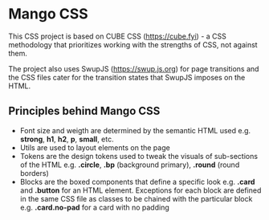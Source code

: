 # Mango CSS
This CSS project is based on CUBE CSS (https://cube.fyi) - a CSS methodology that prioritizes working with the strengths of CSS, not against them.

The project also uses SwupJS (https://swup.js.org) for page transitions and the CSS files cater for the transition states that SwupJS imposes on the HTML.

## Principles behind Mango CSS
- Font size and weigth are determined by the semantic HTML used e.g. **strong**, **h1**, **h2**, **p**, **small**, etc.
- Utils are used to layout elements on the page
- Tokens are the design tokens used to tweak the visuals of sub-sections of the HTML e.g. **.circle**, **.bp** (background primary), **.round** (round borders)
- Blocks are the boxed components that define a specific look e.g. **.card** and **.button** for an HTML element. Exceptions for each block are defined in the same CSS file as classes to be chained with the particular block e.g. **.card.no-pad** for a card with no padding